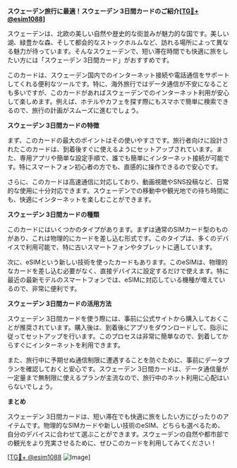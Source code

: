 **スウェーデン旅行に最適！スウェーデン 3日間カードのご紹介[[TG💪+ @esim1088](https://t.me/s/esim1088)]**

スウェーデンは、北欧の美しい自然や歴史的な街並みが魅力的な国です。美しい湖、緑豊かな森、そして都会的なストックホルムなど、訪れる場所によって異なる魅力が待っています。そんなスウェーデンで、短い滞在時間でも快適に旅をしたい方には「スウェーデン 3日間カード」がおすすめです。

このカードは、スウェーデン国内でのインターネット接続や電話通信をサポートしてくれる便利なツールです。特に、海外旅行ではデータ通信が不安になることも多いですが、このカードがあればスウェーデンでのインターネット利用が安心して楽しめます。例えば、ホテルやカフェを探す際にもスマホで簡単に検索できるので、旅行の計画がスムーズに進むでしょう。

**スウェーデン 3日間カードの特徴**

まず、このカードの最大のポイントはその使いやすさです。旅行者向けに設計されたこのカードは、到着後すぐに使えるようにセットアップされています。また、専用アプリや簡単な設定手順で、誰でも簡単にインターネット接続が可能です。特にスマートフォン初心者の方でも、直感的に操作できるので安心です。

さらに、このカードは高速通信に対応しており、動画視聴やSNS投稿など、日常的な使用に十分対応できます。スウェーデンでの移動中や観光地での待ち時間にも、快適にインターネットを楽しむことができます。

**スウェーデン 3日間カードの種類**

このカードにはいくつかのタイプがあります。まずは通常のSIMカード型のものがあり、これは物理的にカードを差し込む形式です。このタイプは、多くのデバイスで利用可能で、特に古いスマートフォンやタブレットに適しています。

次に、eSIMという新しい技術を使ったカードもあります。このeSIMは、物理的なカードを差し込む必要がなく、直接デバイスに設定するだけで使えます。特に最近の最新モデルのスマートフォンでは、eSIMに対応している機種が増えているので、非常に便利です。

**スウェーデン 3日間カードの活用方法**

スウェーデン 3日間カードを使う際には、事前に公式サイトから購入しておくことが推奨されています。購入後は、到着後にアプリをダウンロードして、指示に従ってセットアップを行います。このプロセスは非常に簡単なので、到着してからすぐにインターネットを利用できます。

また、旅行中に予期せぬ通信制限に遭遇することを防ぐために、事前にデータプランを確認しておくと安心です。スウェーデン 3日間カードは、データ通信量が一定量まで無制限に使えるプランが主流なので、旅行中のネット利用に心配はいらないでしょう。

**まとめ**

スウェーデン 3日間カードは、短い滞在でも快適に旅をしたい方にぴったりのアイテムです。物理的なSIMカードや新しい技術のeSIM、どちらも選べるため、自分のデバイスに合わせて選ぶことができます。スウェーデンの自然や都市部での観光をより充実させるために、ぜひこのカードを利用してみてください！

[[TG💪+ @esim1088](https://t.me/s/esim1088) ![Image](https://i.postimg.cc/Y0z9fWf4/image.png)]